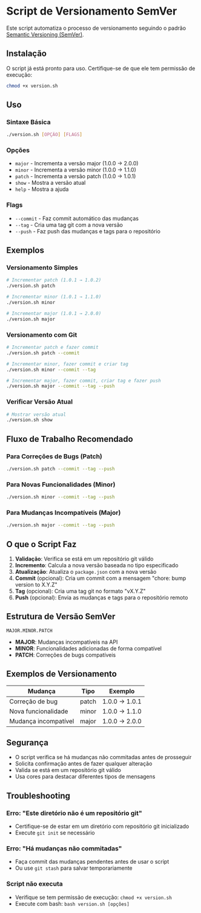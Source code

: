 # Script de Versionamento SemVer

Este script automatiza o processo de versionamento seguindo o padrão [Semantic Versioning (SemVer)](https://semver.org/).

## Instalação

O script já está pronto para uso. Certifique-se de que ele tem permissão de execução:

```bash
chmod +x version.sh
```

## Uso

### Sintaxe Básica

```bash
./version.sh [OPÇÃO] [FLAGS]
```

### Opções

- `major` - Incrementa a versão major (1.0.0 → 2.0.0)
- `minor` - Incrementa a versão minor (1.0.0 → 1.1.0)  
- `patch` - Incrementa a versão patch (1.0.0 → 1.0.1)
- `show` - Mostra a versão atual
- `help` - Mostra a ajuda

### Flags

- `--commit` - Faz commit automático das mudanças
- `--tag` - Cria uma tag git com a nova versão
- `--push` - Faz push das mudanças e tags para o repositório

## Exemplos

### Versionamento Simples

```bash
# Incrementar patch (1.0.1 → 1.0.2)
./version.sh patch

# Incrementar minor (1.0.1 → 1.1.0)
./version.sh minor

# Incrementar major (1.0.1 → 2.0.0)
./version.sh major
```

### Versionamento com Git

```bash
# Incrementar patch e fazer commit
./version.sh patch --commit

# Incrementar minor, fazer commit e criar tag
./version.sh minor --commit --tag

# Incrementar major, fazer commit, criar tag e fazer push
./version.sh major --commit --tag --push
```

### Verificar Versão Atual

```bash
# Mostrar versão atual
./version.sh show
```

## Fluxo de Trabalho Recomendado

### Para Correções de Bugs (Patch)
```bash
./version.sh patch --commit --tag --push
```

### Para Novas Funcionalidades (Minor)
```bash
./version.sh minor --commit --tag --push
```

### Para Mudanças Incompatíveis (Major)
```bash
./version.sh major --commit --tag --push
```

## O que o Script Faz

1. **Validação**: Verifica se está em um repositório git válido
2. **Incremento**: Calcula a nova versão baseada no tipo especificado
3. **Atualização**: Atualiza o `package.json` com a nova versão
4. **Commit** (opcional): Cria um commit com a mensagem "chore: bump version to X.Y.Z"
5. **Tag** (opcional): Cria uma tag git no formato "vX.Y.Z"
6. **Push** (opcional): Envia as mudanças e tags para o repositório remoto

## Estrutura de Versão SemVer

```
MAJOR.MINOR.PATCH
```

- **MAJOR**: Mudanças incompatíveis na API
- **MINOR**: Funcionalidades adicionadas de forma compatível
- **PATCH**: Correções de bugs compatíveis

## Exemplos de Versionamento

| Mudança | Tipo | Exemplo |
|---------|------|---------|
| Correção de bug | patch | 1.0.0 → 1.0.1 |
| Nova funcionalidade | minor | 1.0.0 → 1.1.0 |
| Mudança incompatível | major | 1.0.0 → 2.0.0 |

## Segurança

- O script verifica se há mudanças não commitadas antes de prosseguir
- Solicita confirmação antes de fazer qualquer alteração
- Valida se está em um repositório git válido
- Usa cores para destacar diferentes tipos de mensagens

## Troubleshooting

### Erro: "Este diretório não é um repositório git"
- Certifique-se de estar em um diretório com repositório git inicializado
- Execute `git init` se necessário

### Erro: "Há mudanças não commitadas"
- Faça commit das mudanças pendentes antes de usar o script
- Ou use `git stash` para salvar temporariamente

### Script não executa
- Verifique se tem permissão de execução: `chmod +x version.sh`
- Execute com bash: `bash version.sh [opções]`
